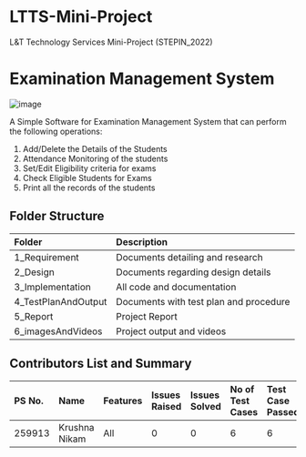 # LTTS-Mini-Project
L&amp;T Technology Services Mini-Project (STEPIN_2022)

# Examination Management System
![image](https://user-images.githubusercontent.com/65846052/114353231-68bde680-9b8a-11eb-9c79-d00e7f4b3a9f.png)

A Simple Software for Examination Management System that can perform the following operations:
1. Add/Delete the Details of the Students
2. Attendance Monitoring of the students
3. Set/Edit Eligibility criteria for exams
4. Check Eligible Students for Exams
5. Print all the records of the students


## Folder Structure
|Folder|Description|
|:-----|:----------|
|1_Requirement|Documents detailing and research|
|2_Design|Documents regarding design details|
|3_Implementation|All code and documentation|
|4_TestPlanAndOutput|Documents with test plan and procedure|
|5_Report|Project Report|
|6_imagesAndVideos|Project output and videos|

## Contributors List and Summary
|PS No.|Name    |Features   |Issues Raised|Issues Solved  |No of Test Cases| Test Case Passed|
|:----|:-------|:----------|:------------|:---------------|:----------------|:---------------|
|259913|Krushna Nikam|All|0|0|6|6|

